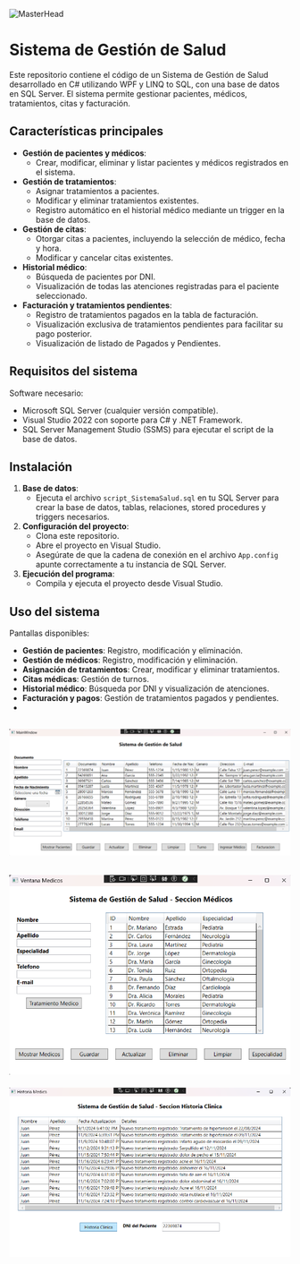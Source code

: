 ![MasterHead](https://newfutureit.com.au/wp-content/uploads/2020/05/img-break-3.jpg)
# Sistema de Gestión de Salud

Este repositorio contiene el código de un Sistema de Gestión de Salud desarrollado en C# utilizando WPF y LINQ to SQL, con una base de datos en SQL Server. El sistema permite gestionar pacientes, médicos, tratamientos, citas y facturación.

## Características principales

- **Gestión de pacientes y médicos**:
  - Crear, modificar, eliminar y listar pacientes y médicos registrados en el sistema.
- **Gestión de tratamientos**:
  - Asignar tratamientos a pacientes.
  - Modificar y eliminar tratamientos existentes.
  - Registro automático en el historial médico mediante un trigger en la base de datos.
- **Gestión de citas**:
  - Otorgar citas a pacientes, incluyendo la selección de médico, fecha y hora.
  - Modificar y cancelar citas existentes.
- **Historial médico**:
  - Búsqueda de pacientes por DNI.
  - Visualización de todas las atenciones registradas para el paciente seleccionado.
- **Facturación y tratamientos pendientes**:
  - Registro de tratamientos pagados en la tabla de facturación.
  - Visualización exclusiva de tratamientos pendientes para facilitar su pago posterior.
  - Visualización de listado de Pagados y Pendientes.

## Requisitos del sistema

Software necesario:
- Microsoft SQL Server (cualquier versión compatible).
- Visual Studio 2022 con soporte para C# y .NET Framework.
- SQL Server Management Studio (SSMS) para ejecutar el script de la base de datos.

## Instalación

1. **Base de datos**:
   - Ejecuta el archivo `script_SistemaSalud.sql` en tu SQL Server para crear la base de datos, tablas, relaciones, stored procedures y triggers necesarios.
2. **Configuración del proyecto**:
   - Clona este repositorio.
   - Abre el proyecto en Visual Studio.
   - Asegúrate de que la cadena de conexión en el archivo `App.config` apunte correctamente a tu instancia de SQL Server.
3. **Ejecución del programa**:
   - Compila y ejecuta el proyecto desde Visual Studio.

## Uso del sistema

Pantallas disponibles:
- **Gestión de pacientes**: Registro, modificación y eliminación.
- **Gestión de médicos**: Registro, modificación y eliminación.
- **Asignación de tratamientos**: Crear, modificar y eliminar tratamientos.
- **Citas médicas**: Gestión de turnos.
- **Historial médico**: Búsqueda por DNI y visualización de atenciones.
- **Facturación y pagos**: Gestión de tratamientos pagados y pendientes.
- 
![Pantalla 1](https://github.com/Japeyr/SistemaSalud/blob/master/Sistema%20de%20Salud%201.png)
-
![Pantalla 2](https://github.com/Japeyr/SistemaSalud/blob/master/Sistema%20de%20Salud%202.png)
-
![Pantalla 3](https://github.com/Japeyr/SistemaSalud/blob/master/Sistema%20de%20Salud%203.png)
